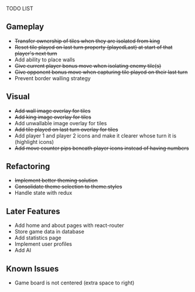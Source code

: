 TODO LIST

## Gameplay

* ~~Transfer ownership of tiles when they are isolated from king~~
* ~~Reset tile played on last turn property (playedLast) at start of that player's next turn~~
* Add ability to place walls
* ~~Give current player bonus move when isolating enemy tile(s)~~
* ~~Give opponent bonus move when capturing tile played on their last turn~~
* Prevent border walling strategy

## Visual

* ~~Add wall image overlay for tiles~~
* ~~Add king image overlay for tiles~~
* Add unwallable image overlay for tiles
* ~~Add tile played on last turn overlay for tiles~~
* Add player 1 and player 2 icons and make it clearer whose turn it is (highlight icons)
* ~~Add move counter pips beneath player icons instead of having numbers~~

## Refactoring

* ~~Implement better theming solution~~
* ~~Consolidate theme selection to theme.styles~~
* Handle state with redux

## Later Features

* Add home and about pages with react-router
* Store game data in database
* Add statistics page
* Implement user profiles
* Add AI

## Known Issues

* Game board is not centered (extra space to right)